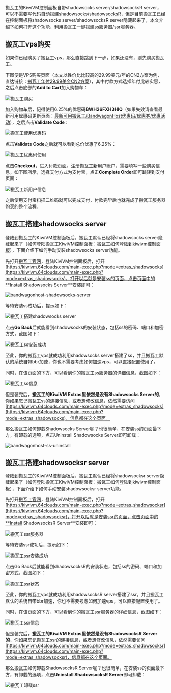 搬瓦工的KiwiVM控制面板自带shadowsocks server/shadowsocksR server，可以不需要写代码自动搭建shadowsocks/shadowsocksR，但是目前搬瓦工已经在控制面板将shadowsocks server/shadowsocksR server隐藏起来了，本文介绍下如何打开这个功能，利用搬瓦工一键搭建ss服务器/ssr服务器。

## 搬瓦工vps购买
如果你已经购买了搬瓦工vps，那么直接跳到下一步，如果还没有，则先购买搬瓦工。

下图便是VPS购买页面（本文以性价比比较高的29.99美元/年的CN2方案为例，直达链接：[搬瓦工年付29.99美金CN2方案](https://yhgo.wang/bwg/56)），其中付款方式选择年付比较实惠，之后点击底部的**Add to Cart**加入购物车：

![搬瓦工购买](https://github.com/flyzy2005/oss/blob/master/imgs/bwg-ss-ssr-server/bandwagonhost-bus-vps.png)

加入购物车后，记得使用6.25%的优惠码**BWH26FXH3HIQ**（如果失效请查看最新可用优惠码更新页面：[最新可用搬瓦工/BandwagonHost优惠码/优惠券/优惠活动](https://www.bwgyhw.cn/bandwagonhost-lastest-promo/)），之后点击**Validate Code**：

![搬瓦工使用优惠码](https://github.com/flyzy2005/oss/blob/master/imgs/bwg-ss-ssr-server/bandwagonhost-validate-code.png)

点击**Validate Code**之后就可以看到总价优惠了6.25%：

![搬瓦工优惠码使用](https://github.com/flyzy2005/oss/blob/master/imgs/bwg-ss-ssr-server/bandwagonhost-checkout.png)

点击**Checkout**，进入付款页面。注册搬瓦工新用户账户，需要填写一些购买信息，如下图所示，选择支付方式为支付宝，点击**Complete Order**即可跳转到支付页面：

![搬瓦工新用户信息](https://github.com/flyzy2005/oss/blob/master/imgs/bwg-ss-ssr-server/bandwagonhost-buy.png)

之后使用支付宝扫描二维码就可以完成支付，付款完毕后也就完成了搬瓦工服务器购买的整个流程。


## 搬瓦工搭建shadowsocks server
登陆到搬瓦工的KiwiVM控制面板后，搬瓦工默认已经将shadowsocks server隐藏起来了（如何登陆搬瓦工KiwiVM控制面板：[搬瓦工如何登陆到kiwivm控制面板](https://www.bwgyhw.cn/bandwagonhost-kiwivm-control-panel-login/)），下面介绍下如何手动安装shadowsocks server功能。

先打开[搬瓦工官网](https://yhgo.wang/bwg)，登陆KiviVM控制面板后，打开[https://kiwivm.64clouds.com/main-exec.php?mode=extras_shadowsocks](https://kiwivm.64clouds.com/main-exec.php?mode=extras_shadowsocks)，打开以后就是安装ss的页面，点击页面中的**Install Shadowsocks Server**安装即可：

![bandwagonhost-shadowsocks-server](https://github.com/flyzy2005/oss/blob/master/imgs/bwg-ss-ssr-server/bandwagonhost-shadowsocks-server.png)

等待安装ss成功后，提示如下：

![搬瓦工搭建shadowsocks server](https://github.com/flyzy2005/oss/blob/master/imgs/bwg-ss-ssr-server/11.jpg)

点击**Go Back**后就能看到shadowsocks的安装状态，包括ss的密码、端口和加密方式，截图如下：

![搬瓦工ss安装成功](https://github.com/flyzy2005/oss/blob/master/imgs/bwg-ss-ssr-server/bandwagonhost-ss-completed.png)

至此，你的搬瓦工vps就成功利用shadowsocks server搭建了ss，并且搬瓦工默认的系统自带bbr加速，你也不需要考虑如何加速vps，可以直接配置使用了。

同时，在该页面的下方，可以看到你的搬瓦工ss服务器的详细信息，截图如下：

![搬瓦工ss信息](https://github.com/flyzy2005/oss/blob/master/imgs/bwg-ss-ssr-server/bandwagonhost-ss-info.png)

但是装完后，**搬瓦工的KiwiVM Extras里依然是没有Shadowsocks Server的**，你如果忘记搬瓦工ss的连接信息，或者想修改信息，依然需要访问[https://kiwivm.64clouds.com/main-exec.php?mode=extras_shadowsocks](https://kiwivm.64clouds.com/main-exec.php?mode=extras_shadowsocks)，信息都在这个页面。

那么搬瓦工如何卸载Shadowsocks Server呢？也很简单，在安装ss的页面最下方，有卸载的选项，点击Uninstall Shadowsocks Server即可卸载：

![bandwagonhost-ss-uninstall](https://github.com/flyzy2005/oss/blob/master/imgs/bwg-ss-ssr-server/bandwagonhost-ss-uninstall.png)

## 搬瓦工搭建shadowsocksr server
登陆到搬瓦工的KiwiVM控制面板后，搬瓦工默认已经将shadowsocksr server隐藏起来了（如何登陆搬瓦工KiwiVM控制面板：搬瓦工如何登陆到kiwivm控制面板），下面介绍下如何手动安装shadowsocksr server功能。

先打开[搬瓦工官网](https://yhgo.wang/bwg)，登陆KiviVM控制面板后，打开[https://kiwivm.64clouds.com/main-exec.php?mode=extras_shadowsocksr](https://kiwivm.64clouds.com/main-exec.php?mode=extras_shadowsocksr)，打开以后就是安装ssr的页面，点击页面中的**Install ShadowsocksR Server**安装即可：

![搬瓦工ssr服务器](https://github.com/flyzy2005/oss/blob/master/imgs/bwg-ss-ssr-server/bandwagonhost-shadowsocksr-server.png)

等待安装ssr成功后，提示如下：

![搬瓦工ssr安装成功](https://github.com/flyzy2005/oss/blob/master/imgs/bwg-ss-ssr-server/bandwagonhost-ssr-completed.png)

点击Go Back后就能看到shadowsocksR的安装状态，包括ss的密码、端口和加密方式，截图如下：

![搬瓦工ssr状态](https://github.com/flyzy2005/oss/blob/master/imgs/bwg-ss-ssr-server/bandwagoghost-ssr-status.png)

至此，你的搬瓦工vps就成功利用shadowsocksR server搭建了ssr，并且搬瓦工默认的系统自带bbr加速，你也不需要考虑如何加速vps，可以直接配置使用了。

同时，在该页面的下方，可以看到你的搬瓦工ssr服务器的详细信息，截图如下：

![搬瓦工ssr信息](https://github.com/flyzy2005/oss/blob/master/imgs/bwg-ss-ssr-server/bandwagonhost-ssr-info.png)

但是装完后，**搬瓦工的KiwiVM Extras里依然是没有ShadowsocksR Server的**，你如果忘记搬瓦工ssr的连接信息，或者想修改信息，依然需要访问[https://kiwivm.64clouds.com/main-exec.php?mode=extras_shadowsocksr](https://kiwivm.64clouds.com/main-exec.php?mode=extras_shadowsocksr)，信息都在这个页面。

那么搬瓦工如何卸载ShadowsocksR Server呢？也很简单，在安装ss的页面最下方，有卸载的选项，点击**Uninstall ShadowsocksR Server**即可卸载：

![搬瓦工卸载ssr](https://github.com/flyzy2005/oss/blob/master/imgs/bwg-ss-ssr-server/bandwagonhost-ssr-uninstall.png)


